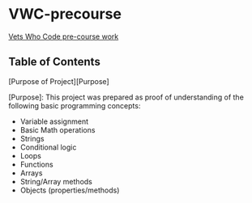 # VWC-precourse
[Vets Who Code pre-course work](https://dev.to/vetswhocode/vets-who-code-pre-work-1gld) 
## Table of Contents
[Purpose of Project][Purpose]

[Purpose]: This project was prepared as proof of understanding of the following basic programming concepts: 
* Variable assignment
* Basic Math operations
* Strings
* Conditional logic
* Loops
* Functions
* Arrays
* String/Array methods
* Objects (properties/methods)
